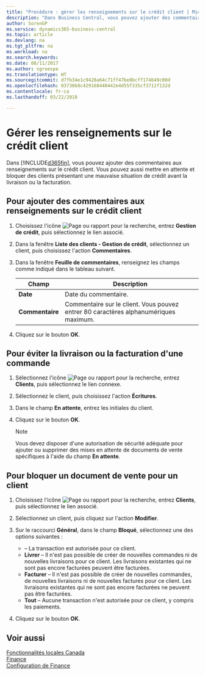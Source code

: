 ```yaml
---
title: "Procédure : gérer les renseignements sur le crédit client | Microsoft Docs"
description: "Dans Business Central, vous pouvez ajouter des commentaires aux renseignements sur le crédit client. Vous pouvez aussi mettre en attente et bloquer des clients présentant une mauvaise situation de crédit avant la livraison ou la facturation."
author: SorenGP
ms.service: dynamics365-business-central
ms.topic: article
ms.devlang: na
ms.tgt_pltfrm: na
ms.workload: na
ms.search.keywords: 
ms.date: 08/11/2017
ms.author: sgroespe
ms.translationtype: HT
ms.sourcegitcommit: d7fb34e1c9428a64c71ff47be8bcff174649c00d
ms.openlocfilehash: 03730b8c429168440442e4d55f335cf3711f132d
ms.contentlocale: fr-ca
ms.lasthandoff: 03/22/2018

---
```

# <a name="manage-customer-credit-information"></a>Gérer les renseignements sur le crédit client
Dans [!INCLUDE[d365fin](../../includes/d365fin_md.md)], vous pouvez ajouter des commentaires aux renseignements sur le crédit client. Vous pouvez aussi mettre en attente et bloquer des clients présentant une mauvaise situation de crédit avant la livraison ou la facturation.  

## <a name="to-add-comments-to-customer-credit-information"></a>Pour ajouter des commentaires aux renseignements sur le crédit client  
1.  Choisissez l'icône ![Page ou rapport pour la recherche](../../media/ui-search/search_small.png "icône Page ou rapport pour la recherche"), entrez **Gestion de crédit**, puis sélectionnez le lien associé.  
2.  Dans la fenêtre **Liste des clients - Gestion de crédit**, sélectionnez un client, puis choisissez l'action **Commentaires**.  
3.  Dans la fenêtre **Feuille de commentaires**, renseignez les champs comme indiqué dans le tableau suivant.  

    |Champ|Description|  
    |---------------------------------|---------------------------------------|  
    |**Date**|Date du commentaire.|  
    |**Commentaire**|Commentaire sur le client. Vous pouvez entrer 80 caractères alphanumériques maximum.|  

4.  Cliquez sur le bouton **OK**.  

## <a name="to-prevent-an-order-from-shipping-or-invoicing"></a>Pour éviter la livraison ou la facturation d'une commande  
1.  Sélectionnez l'icône ![Page ou rapport pour la recherche](../../media/ui-search/search_small.png "icône Page ou rapport pour la recherche"), entrez **Clients**, puis sélectionnez le lien connexe.  
2.  Sélectionnez le client, puis choisissez l'action **Écritures**.  
3.  Dans le champ **En attente**, entrez les initiales du client.  
4.  Cliquez sur le bouton **OK**.  

    > [!NOTE]  
    >  Vous devez disposer d'une autorisation de sécurité adéquate pour ajouter ou supprimer des mises en attente de documents de vente spécifiques à l'aide du champ **En attente**.  

## <a name="to-block-a-sales-order-for-a-customer"></a>Pour bloquer un document de vente pour un client  
1.  Choisissez l'icône ![Page ou rapport pour la recherche](../../media/ui-search/search_small.png "icône Page ou rapport pour la recherche"), entrez **Clients**, puis sélectionnez le lien associé.  
2.  Sélectionnez un client, puis cliquez sur l'action **Modifier**.  
3.  Sur le raccourci **Général**, dans le champ **Bloqué**, sélectionnez une des options suivantes :  

    -   **<Blank>** – La transaction est autorisée pour ce client.  
    -   **Livrer** – Il n'est pas possible de créer de nouvelles commandes ni de nouvelles livraisons pour ce client. Les livraisons existantes qui ne sont pas encore facturées peuvent être facturées.  
    -   **Facturer** – Il n'est pas possible de créer de nouvelles commandes, de nouvelles livraisons ni de nouvelles factures pour ce client. Les livraisons existantes qui ne sont pas encore facturées ne peuvent pas être facturées.  
    -   **Tout** – Aucune transaction n'est autorisée pour ce client, y compris les paiements.  
4.  Cliquez sur le bouton **OK**.  

## <a name="see-also"></a>Voir aussi  
[Fonctionnalités locales Canada](canada-local-functionality.md)  
[Finance](../../finance.md)  
[Configuration de Finance](../../finance.md)

